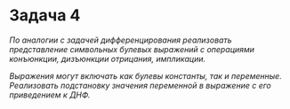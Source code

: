 # Задача 4

*По аналогии с задачей дифференцирования
реализовать представление символьных булевых
выражений с операциями конъюнкции, дизъюнкции
отрицания, импликации.*

*Выражения могут включать
как булевы константы, так и переменные.
Реализовать подстановку значения переменной в
выражение с его приведением к ДНФ.*